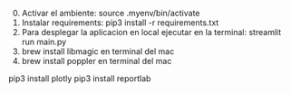 0. Activar el ambiente: source .myenv/bin/activate
1. Instalar requirements: pip3 install -r requirements.txt
2. Para desplegar la aplicacion en local ejecutar en la terminal: streamlit run main.py
3. brew install libmagic en terminal del mac
4. brew install poppler en terminal del mac


pip3 install plotly
pip3 install reportlab